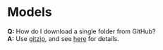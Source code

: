 # Models

**Q:** How do I download a single folder from GitHub?       
**A:** Use [gitzip](http://kinolien.github.io/gitzip/), and see [here](https://www.zhihu.com/question/25369412) for details. 